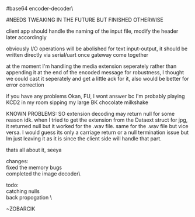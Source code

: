 #base64 encoder-decoder\


#NEEDS TWEAKING IN THE FUTURE BUT FINISHED OTHERWISE





client app should handle the naming of the input file, modify the header later accordingly

obviously I/O operations will be abolished for text input-output, it should be written directly via serial/uart once gateway come together

at the moment I'm handling the media extension seperately rather than appending it at the end of the encoded message for robustness, I thought we could cast it seperately and get a little ack for it, also would be better for error correction

if you have any problems Okan, FU, I wont answer bc I'm probably playing KCD2 in my room sipping my large BK chocolate milkshake

KNOWN PROBLEMS: SO extension decoding may return null for some reason idk. when I tried to get the extension from the Dataext struct for jpg, it returned null but it worked for the .wav file. same for the .wav file but vice versa. I would guess its only a carriage return or a null termination issue but Im just leaving it as it is since the client side will handle that part.

thats all about it, seeya



changes:\
fixed the memory bugs\
completed the image decoder\


todo: \
catching nulls \
back propogation \

~ZOBARCIK
